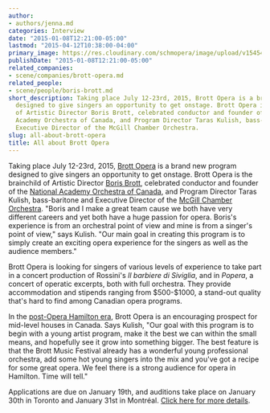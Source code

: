 ```yaml
---
author:
- authors/jenna.md
categories: Interview
date: "2015-01-08T12:21:00-05:00"
lastmod: "2015-04-12T10:38:00-04:00"
primary_image: https://res.cloudinary.com/schmopera/image/upload/v1545409169/media/webhook-uploads/1428849412476/BorisBrott.jpg.jpg
publishDate: "2015-01-08T12:21:00-05:00"
related_companies:
- scene/companies/brott-opera.md
related_people:
- scene/people/boris-brott.md
short_description: Taking place July 12-23rd, 2015, Brott Opera is a brand new program
  designed to give singers an opportunity to get onstage. Brott Opera is the brainchild
  of Artistic Director Boris Brott, celebrated conductor and founder of the National
  Academy Orchestra of Canada, and Program Director Taras Kulish, bass-baritone and
  Executive Director of the McGill Chamber Orchestra.
slug: all-about-brott-opera
title: All about Brott Opera
---
```


<p class="intro">
	Taking place July 12-23rd, 2015, <a href="http://www.brottmusic.com/brott-opera/" target="_blank">Brott Opera</a> is a brand new program designed to give singers an opportunity to get onstage. Brott Opera is the brainchild of Artistic Director <a href="http://www.brottmusic.com/2013/02/maestro-boris-brott/" target="_blank">Boris Brott</a>, celebrated conductor and founder of the <a href="http://www.nationalacademyorchestra.com/" target="_blank">National Academy Orchestra of Canada</a>, and Program Director Taras Kulish, bass-baritone and Executive Director of the <a href="http://www.ocm-mco.org/" target="_blank">McGill Chamber Orchestra</a>. "Boris and I make a great team cause we both have very different careers and yet both have a huge passion for opera. Boris's experience is from an orchestral point of view and mine is from a singer's point of view," says Kulish. "Our main goal in creating this program is to simply create an exciting opera experience for the singers as well as the audience members."
</p>
<p>
	Brott Opera is looking for singers of various levels of experience to take part in a concert production of Rossini's <em>Il barbiere di Siviglia</em>, and in <em>Popera</em>, a concert of operatic excerpts, both with full orchestra. They provide accommodation and stipends ranging from $500-$1000, a stand-out quality that's hard to find among Canadian opera programs.
</p>
<p>
	In the <a href="http://www.thespec.com/news-story/4305929-opera-hamilton-ceasing-operations/" target="_blank">post-Opera Hamilton era</a>, Brott Opera is an encouraging prospect for mid-level houses in Canada. Says Kulish, "Our goal with this program is to begin with a young artist program, make it the best we can within the small means, and hopefully see it grow into something bigger. The best feature is that the Brott Music Festival already has a wonderful young professional orchestra, add some hot young singers into the mix and you've got a recipe for some great opera. We feel there is a strong audience for opera in Hamilton. Time will tell."
</p>
<p>
	Applications are due on January 19th, and auditions take place on January 30th in Toronto and January 31st in Montréal. <a href="http://www.brottmusic.com/brott-opera/" target="_blank">Click here for more details</a>.
</p>
